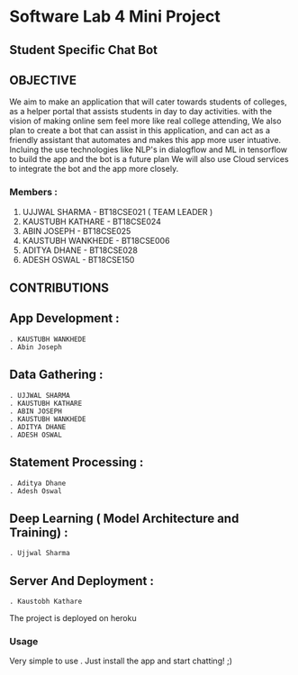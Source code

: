 # Software Lab 4 Mini Project
## Student Specific Chat Bot


## OBJECTIVE


We aim to make an application that will cater towards students of colleges, as a helper portal that assists students in day to day activities. with the vision of making online sem feel more like real college attending, We also plan to create a bot that can assist in this application, and can act as a friendly assistant that automates and makes this app more user intuative. Incluing the use technologies like NLP's in dialogflow and ML in tensorflow to build the app and the bot is a future plan We will also use Cloud services to integrate the bot and the app more closely.


### Members : 

1. UJJWAL SHARMA - BT18CSE021 ( TEAM LEADER )
2. KAUSTUBH KATHARE - BT18CSE024
3. ABIN JOSEPH - BT18CSE025
4. KAUSTUBH WANKHEDE - BT18CSE006
5. ADITYA DHANE - BT18CSE028
6. ADESH OSWAL - BT18CSE150



## CONTRIBUTIONS

## App Development :
    . KAUSTUBH WANKHEDE
    . Abin Joseph
    
## Data Gathering : 
    . UJJWAL SHARMA
    . KAUSTUBH KATHARE
    . ABIN JOSEPH
    . KAUSTUBH WANKHEDE
    . ADITYA DHANE
    . ADESH OSWAL
 
## Statement Processing :
    . Aditya Dhane
    . Adesh Oswal
  
## Deep Learning ( Model Architecture and Training) :
    . Ujjwal Sharma

## Server And Deployment : 
    . Kaustobh Kathare
    
The project is deployed on heroku

### Usage
  Very simple to use . Just install the app and start chatting! ;)
